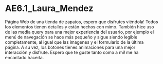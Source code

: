 # AE6.1_Laura_Mendez
Página Web de una tienda de zapatos, espero que disfrutes viéndola!
Todos los elementos tienen detalles y están hechos con mimo. También hice uso de las media query para una mejor experiencia del usuario, por ejemplo el menú de navegación se hace más pequeño y sigue siendo legible completamente, al igual que las imagenes y el formulario de la última página.
A su vez, los botones tienes animaciones para una mejor interacción y disfrute.
Espero que te guste tanto como a mi! me ha encantado hacerla.
